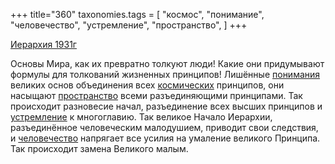 +++
title="360"
taxonomies.tags = [
 "космос",
 "понимание",
 "человечество",
 "устремление",
 "пространство",
]
+++

[Иерархия 1931г](/agni/1931)

Основы Мира, как их превратно толкуют люди! Какие они придумывают формулы для толкований жизненных принципов! Лишённые [понимания](/tags/понимание) великих основ объединения всех [космических](/tags/космос) принципов, они насыщают [пространство](/tags/пространство) всеми разъединяющими принципами. Так происходит разновесие начал, разъединение всех высших принципов и [устремление](/tags/устремление) к многоглавию. Так великое Начало Иерархии, разъединённое человеческим малодушием, приводит свои следствия, и [человечество](/tags/человечество) напрягает все усилия на умаление великого Принципа. Так происходит замена Великого малым.   

